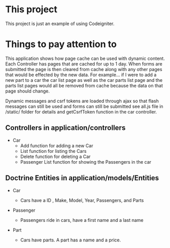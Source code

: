 # This project
This project is just an example of using Codeigniter. 

# Things to pay attention to
This application shows how page cache can be used with dynamic content. 
Each Controller has pages that are cached for up to 1 day.
When forms are submitted the page is then cleared from cache along with any other pages
that would be effected by the new data. For example... if I were to add a new part to a car
the car list page as well as the car parts list page and the parts list pages would all be 
removed from cache because the data on that page should change.

Dynamic messages and csrf tokens are loaded through ajax so that flash messages can still be used
and forms can still be submitted see all.js file in /static/ folder for details and getCsrfToken function
in the car controller. 



## Controllers in application/controllers

* Car
    * Add function for adding a new Car
    * List function for listing the Cars
    * Delete function for deleting a Car
    * Passenger List function for showing the Passengers in the car
    
## Doctrine Entities in application/models/Entities
* Car
    * Cars have a ID , Make, Model, Year, Passengers, and Parts
* Passenger
    * Passengers ride in cars, have a first name and a last name
    
* Part
    * Cars have parts. A part has a name and a price.